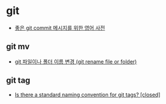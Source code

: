 # git

- [좋은 git commit 메시지를 위한 영어 사전](https://blog.ull.im/engineering/2019/03/10/logs-on-git.html)



## git mv

- [git 파일이나 폴더 이름 변경 (git rename file or folder)](https://www.lesstif.com/pages/viewpage.action?pageId=54952878#git파일이나폴더이름변경(gitrenamefileorfolder)-mv시invalidargument가발생할경우)



## git tag

- [Is there a standard naming convention for git tags? [closed]](https://stackoverflow.com/questions/2006265/is-there-a-standard-naming-convention-for-git-tags)
